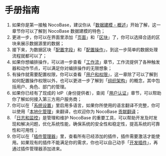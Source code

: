 # 手册指南

1. 如果你是第一接触 NocoBase，建议你从「[数据建模 - 概述](#)」开始了解，这一章节你可以了解到 NocoBase 数据建模的特色；
2. 更进一步，你可以在界面里添加「[页面](#)」和「[区块](#)」了，你可以选择合适的区块来展示数据源里的数据；
3. 接下来，为数据区块「[配置字段](#)」和「[配置操作](#)」，到这一步简单的数据处理流程就都可以了；
4. 如果你想编排操作，可以进一步查看「[工作流](#)」章节，工作流提供了各种触发器和动作节点，可以满足你对编排操作的无限想象；
5. 有操作就需要配置权限，你可以查看「[用户和权限](#)」，这一章除了可以了解到如何配置操作权限以外，也可以更进一步了解到「[组织架构](#)」的概念，其中包括用户、角色、部门的管理。
6. 如果你已经有了现成的 IdP（身份提供者），查阅「[用户认证](#)」章节，可以帮助你了解如何接入第三方用户服务商；
7. 你可以在「[系统设置](#)」里启用多语言，如果你所使用的语言翻译不完整，你可以使用「[本地化管理](#)」来翻译，也欢迎你为 NocoBase [贡献翻译](#)；
8. 「[日志和监控](#)」是管理和维护 NocoBase 的重要工具，可以帮助开发及时发现和解决问题，优化系统性能，确保系统的安全性和稳定性，提高系统的可靠性和可用性；
9. 你可以在「[插件管理器](#)」里，查看所有已经添加的插件，插件需要激活才能使用。如果现有的插件不能满足你的需求，你也可以自己动手「[开发插件](/development)」，再通过插件管理器添加进来。
